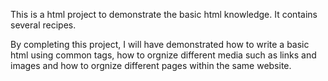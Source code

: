 This is a html project to demonstrate the basic html knowledge. It contains several recipes.

By completing this project, I will have demonstrated how to write a basic html using common tags, how to orgnize different media such as links and images and how to orgnize different pages within the same website.
